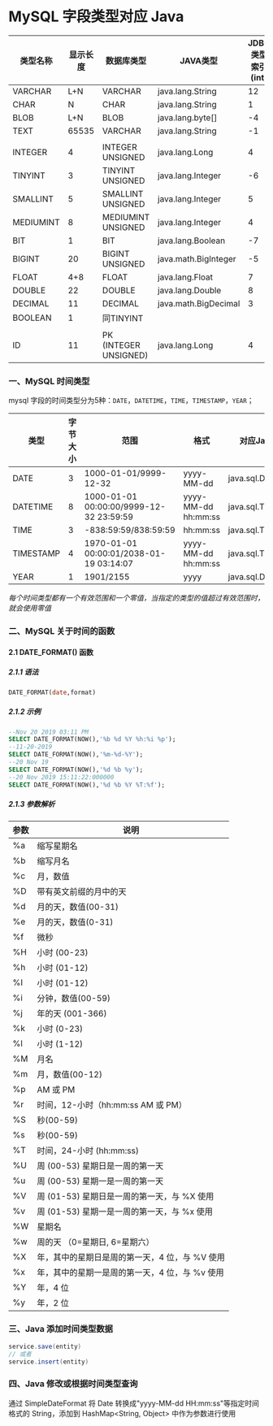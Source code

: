 # MySQL 字段类型对应 Java

| 类型名称  | 显示长度 | 数据库类型            | JAVA类型             | JDBC类型索引(int) | 描述 |
| --------- | -------- | --------------------- | -------------------- | ----------------- | ---- |
| VARCHAR   | L+N      | VARCHAR               | java.lang.String     | 12                |      |
| CHAR      | N        | CHAR                  | java.lang.String     | 1                 |      |
| BLOB      | L+N      | BLOB                  | java.lang.byte[]     | -4                |      |
| TEXT      | 65535    | VARCHAR               | java.lang.String     | -1                |      |
|           |          |                       |                      |                   |      |
| INTEGER   | 4        | INTEGER UNSIGNED      | java.lang.Long       | 4                 |      |
| TINYINT   | 3        | TINYINT UNSIGNED      | java.lang.Integer    | -6                |      |
| SMALLINT  | 5        | SMALLINT UNSIGNED     | java.lang.Integer    | 5                 |      |
| MEDIUMINT | 8        | MEDIUMINT UNSIGNED    | java.lang.Integer    | 4                 |      |
| BIT       | 1        | BIT                   | java.lang.Boolean    | -7                |      |
| BIGINT    | 20       | BIGINT UNSIGNED       | java.math.BigInteger | -5                |      |
| FLOAT     | 4+8      | FLOAT                 | java.lang.Float      | 7                 |      |
| DOUBLE    | 22       | DOUBLE                | java.lang.Double     | 8                 |      |
| DECIMAL   | 11       | DECIMAL               | java.math.BigDecimal | 3                 |      |
| BOOLEAN   | 1        | 同TINYINT             |                      |                   |      |
|           |          |                       |                      |                   |      |
| ID        | 11       | PK (INTEGER UNSIGNED) | java.lang.Long       | 4                 |      |

### 一、MySQL 时间类型

mysql 字段的时间类型分为5种：`DATE`，`DATETIME`，`TIME`，`TIMESTAMP`，`YEAR`；

| 类型      | 字节大小 | 范围                                    | 格式                | 对应Java类型       |
| --------- | -------- | --------------------------------------- | ------------------- | ------------------ |
| DATE      | 3        | 1000-01-01/9999-12-32                   | yyyy-MM-dd          | java.sql.Date      |
| DATETIME  | 8        | 1000-01-01 00:00:00/9999-12-32 23:59:59 | yyyy-MM-dd hh:mm:ss | java.sql.Timestamp |
| TIME      | 3        | -838:59:59/838:59:59                    | hh:mm:ss            | java.sql.Time      |
| TIMESTAMP | 4        | 1970-01-01 00:00:01/2038-01-19 03:14:07 | yyyy-MM-dd hh:mm:ss | java.sql.Timestamp |
| YEAR      | 1        | 1901/2155                               | yyyy                | java.sql.Date      |

*每个时间类型都有一个有效范围和一个零值，当指定的类型的值超过有效范围时，就会使用零值*

### 二、MySQL 关于时间的函数

#### 2.1 DATE_FORMAT() 函数

##### 2.1.1 语法

````sql
DATE_FORMAT(date,format)
````

##### 2.1.2 示例

````sql
--Nov 20 2019 03:11 PM
SELECT DATE_FORMAT(NOW(),'%b %d %Y %h:%i %p');
--11-20-2019
SELECT DATE_FORMAT(NOW(),'%m-%d-%Y');
--20 Nov 19
SELECT DATE_FORMAT(NOW(),'%d %b %y');
--20 Nov 2019 15:11:22:000000
SELECT DATE_FORMAT(NOW(),'%d %b %Y %T:%f');
````

##### 2.1.3 参数解析

| 参数 | 说明                                           |
| ---- | ---------------------------------------------- |
| %a   | 缩写星期名                                     |
| %b   | 缩写月名                                       |
| %c   | 月，数值                                       |
| %D   | 带有英文前缀的月中的天                         |
| %d   | 月的天，数值(00-31)                            |
| %e   | 月的天，数值(0-31)                             |
| %f   | 微秒                                           |
| %H   | 小时 (00-23)                                   |
| %h   | 小时 (01-12)                                   |
| %I   | 小时 (01-12)                                   |
| %i   | 分钟，数值(00-59)                              |
| %j   | 年的天 (001-366)                               |
| %k   | 小时 (0-23)                                    |
| %l   | 小时 (1-12)                                    |
| %M   | 月名                                           |
| %m   | 月，数值(00-12)                                |
| %p   | AM 或 PM                                       |
| %r   | 时间，12-小时（hh:mm:ss AM 或 PM）             |
| %S   | 秒(00-59)                                      |
| %s   | 秒(00-59)                                      |
| %T   | 时间，24-小时 (hh:mm:ss)                       |
| %U   | 周 (00-53) 星期日是一周的第一天                |
| %u   | 周 (00-53) 星期一是一周的第一天                |
| %V   | 周 (01-53) 星期日是一周的第一天，与 %X 使用    |
| %v   | 周 (01-53) 星期一是一周的第一天，与 %x 使用    |
| %W   | 星期名                                         |
| %w   | 周的天 （0=星期日, 6=星期六）                  |
| %X   | 年，其中的星期日是周的第一天，4 位，与 %V 使用 |
| %x   | 年，其中的星期一是周的第一天，4 位，与 %v 使用 |
| %Y   | 年，4 位                                       |
| %y   | 年，2 位                                       |

### 三、Java 添加时间类型数据

````java
service.save(entity)
// 或者
service.insert(entity)
````

### 四、Java 修改或根据时间类型查询

通过 SimpleDateFormat 将 Date 转换成"yyyy-MM-dd HH:mm:ss"等指定时间格式的 String，添加到 HashMap<String, Object> 中作为参数进行使用

